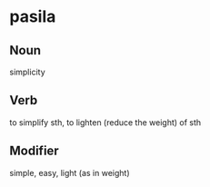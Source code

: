 pasila
===

Noun
---

simplicity

Verb
---

to simplify sth, to lighten (reduce the weight) of sth

Modifier
---

simple, easy, light (as in weight)